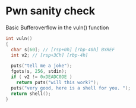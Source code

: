 # Pwn sanity check

Basic Bufferoverflow in the vuln() function

```c
int vuln()
{
  char s[60]; // [rsp+0h] [rbp-40h] BYREF
  int v2; // [rsp+3Ch] [rbp-4h]

  puts("tell me a joke");
  fgets(s, 256, stdin);
  if ( v2 != 0xDEADC0DE )
    return puts("will this work?");
  puts("very good, here is a shell for you. ");
  return shell();
}
```
